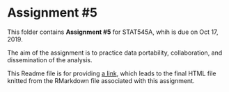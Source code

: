 # Assignment #5

This folder contains **Assignment #5** for STAT545A, whih is due on Oct 17, 2019.

The aim of the assignment is to practice data portability, collaboration, and dissemination of the analysis.

This Readme file is for providing [a link](https://stat545-ubc-hw-2019-20.github.io/stat545-hw-stannam/hw05/hw05_factor_and_figure_management.html), which leads to the final HTML file knitted from the RMarkdown file associated with this assignment.
